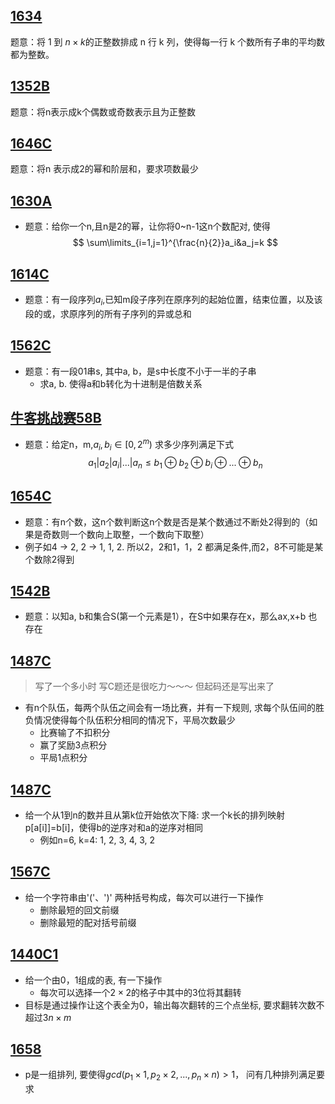 [1634](https://codeforces.com/contest/1634/problem/C)
----
题意：将 1 到 $n\times k$的正整数排成 n 行 k 列，使得每一行 k 个数所有子串的平均数都为整数。

[1352B](https://codeforces.com/problemset/problem/1352/B)
----
题意：将n表示成k个偶数或奇数表示且为正整数

[1646C](https://codeforces.com/problemset/problem/1646/C)
----
题意：将n 表示成2的幂和阶层和，要求项数最少

[1630A](https://codeforces.com/contest/1630/problem/A)
----
- 题意：给你一个n,且n是2的幂，让你将0~n-1这n个数配对, 使得
$$
\sum\limits_{i=1,j=1}^{\frac{n}{2}}a_i&a_j=k
$$

[1614C](https://codeforces.com/problemset/problem/1614/C)
----
- 题意：有一段序列${a_i}$,已知m段子序列在原序列的起始位置，结束位置，以及该段的或，求原序列的所有子序列的异或总和

[1562C](https://codeforces.com/contest/1562/problem/C)
----
- 题意：有一段01串s, 其中a, b，是s中长度不小于一半的子串
    - 求a, b. 使得a和b转化为十进制是倍数关系

[牛客挑战赛58B](https://ac.nowcoder.com/acm/contest/11198/B)
----
- 题意：给定n，m,$a_i,b_i \in [0,2^m)$ 求多少序列满足下式
$$
a_1|a_2|a_i|...|a_n \leq b_1 \oplus b_2 \oplus b_i \oplus ... \oplus b_n
$$

[1654C](https://codeforces.com/contest/1654/problem/C)
----
- 题意：有n个数，这n个数判断这n个数是否是某个数通过不断处2得到的（如果是奇数则一个数向上取整，一个数向下取整）
- 例子如4 -> 2, 2 -> 1, 1, 2. 所以2，2和1，1，2 都满足条件,而2，8不可能是某个数除2得到

[1542B](https://codeforces.com/problemset/problem/1542/B)
----
- 题意：以知a, b和集合S(第一个元素是1），在S中如果存在x，那么ax,x+b 也存在

[1487C](https://codeforces.com/problemset/problem/1487/C)
----
> 写了一个多小时 写C题还是很吃力～～～ 但起码还是写出来了
- 有n个队伍，每两个队伍之间会有一场比赛，并有一下规则, 求每个队伍间的胜负情况使得每个队伍积分相同的情况下，平局次数最少
    - 比赛输了不扣积分
    - 赢了奖励3点积分
    - 平局1点积分

[1487C](https://codeforces.com/problemset/problem/1487/C)
----
- 给一个从1到n的数并且从第k位开始依次下降:  求一个k长的排列映射p[a[i]]=b[i]，使得b的逆序对和a的逆序对相同
     - 例如n=6, k=4: 1, 2, 3, 4, 3, 2 

[1567C](https://codeforces.com/problemset/problem/1657/C)
----
- 给一个字符串由'('、')' 两种括号构成，每次可以进行一下操作
    - 删除最短的回文前缀
    - 删除最短的配对括号前缀

[1440C1](https://codeforces.com/problemset/problem/1440/C1)
----
- 给一个由0，1组成的表, 有一下操作
    - 每次可以选择一个$2\times 2$的格子中其中的3位将其翻转
- 目标是通过操作让这个表全为0，输出每次翻转的三个点坐标, 要求翻转次数不超过$3n\times m$
 
[1658](https://codeforces.com/contest/1658/problem/B)
----
- p是一组排列, 要使得$gcd(p_1\times 1,p_2\times 2,...,p_n\times n)>1$， 问有几种排列满足要求
